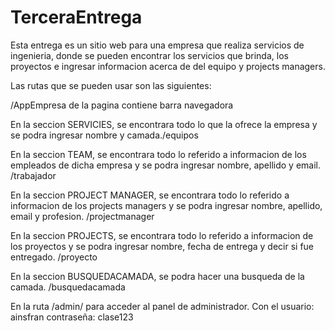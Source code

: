 # TerceraEntrega

Esta entrega es un sitio web para una empresa que realiza servicios de ingenieria, donde se pueden encontrar los servicios que brinda, los proyectos e ingresar informacion acerca de del equipo y projects managers.



Las rutas que se pueden usar son las siguientes:



/AppEmpresa de la pagina contiene barra navegadora

En la seccion SERVICIES, se encontrara todo lo que la ofrece la empresa y se podra ingresar nombre y camada./equipos

En la seccion TEAM, se encontrara todo lo referido a informacion de los empleados de dicha empresa y se podra ingresar nombre, apellido y email. /trabajador

En la seccion PROJECT MANAGER, se encontrara todo lo referido a informacion de los projects managers y se podra ingresar nombre, apellido, email y profesion. /projectmanager

En la seccion PROJECTS, se encontrara todo lo referido a informacion de los proyectos y se podra ingresar nombre, fecha de entrega y decir si fue entregado. /proyecto

En la seccion BUSQUEDACAMADA, se podra hacer una busqueda de la camada. /busquedacamada


En la ruta /admin/ para acceder al panel de administrador. Con el usuario: ainsfran contraseña: clase123
